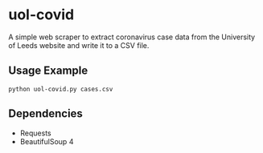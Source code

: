# uol-covid

A simple web scraper to extract coronavirus case data from the University
of Leeds website and write it to a CSV file.

## Usage Example

    python uol-covid.py cases.csv

## Dependencies

* Requests
* BeautifulSoup 4
